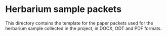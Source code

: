 # Herbarium sample packets

This directory contains the template for the paper packets used for the herbarium sample collected in the project, in DOCX, ODT and PDF formats.



                    


